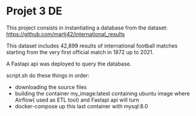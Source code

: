 # Projet 3 DE

This project consists in instantiating a database from the dataset: https://github.com/martj42/international_results

This dataset includes 42,899 results of international football matches starting from the very first official match in 1872 up to 2021.

A Fastapi api was deployed to query the database.

script.sh do these things in order:

- downloading the source files 
- building the container my_image:latest containing ubuntu image where Airflow( used as ETL tool) and Fastapi api will turn
- docker-compose up this last container with mysql:8.0
